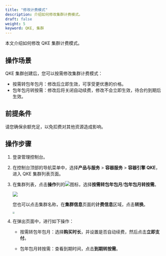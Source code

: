 ```yaml
---
title: "修改计费模式"
description: 介绍如何修改集群计费模式。
draft: false
weight: 5
keyword: QKE, 集群
---
```


本文介绍如何修改 QKE 集群计费模式。

## 操作场景

QKE 集群创建后，您可以按需修改集群计费模式：

- 按需转包年包月：修改后立即生效，可享受更优惠的价格。
- 包年包月转按需：修改后将关闭自动续费，修改不会立即生效，待合约到期后生效。

## 前提条件

请您确保余额充足，以免扣费对其他资源造成影响。

## 操作步骤

1. 登录管理控制台。

2. 在控制台顶部的导航菜单中，选择**产品与服务** > **容器服务** > **容器引擎 QKE**，进入 QKE 集群列表页面。

3. 在集群列表，点击**操作**列的<img src="../../../_images/cluster_operation_more.png"/>图标，选择**按需转包年包月**/**包年包月转按需**。

   <img src="../../../_images/change_billing_mode_1.png"/>

   您也可以点击集群名称，在**集群信息**页面的**计费信息**区域，点击**转换**。

   <img src="../../../_images/change_billing_mode.png" style="zoom:40%;" />

4. 在弹出页面中，进行如下操作：

   - 按需转包年包月：选择**购买时长**，并设置是否自动续费，然后点击**立即支付**。

   - 包年包月转按需：查看到期时间，点击**到期转按需**。

     

